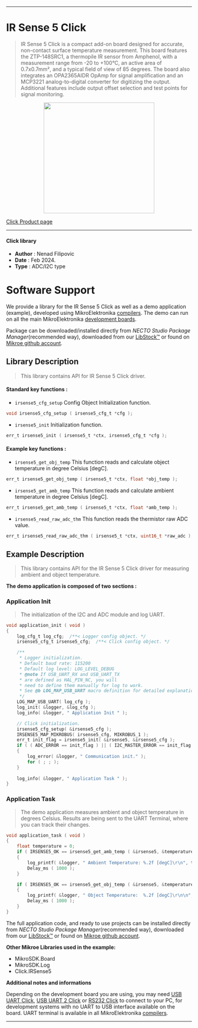 
---
# IR Sense 5 Click

> IR Sense 5 Click is a compact add-on board designed for accurate, non-contact surface temperature measurement. This board features the ZTP-148SRC1, a thermopile IR sensor from Amphenol, with a measurement range from -20 to +100°C, an active area of 0.7x0.7mm², and a typical field of view of 85 degrees. The board also integrates an OPA2365AIDR OpAmp for signal amplification and an MCP3221 analog-to-digital converter for digitizing the output. Additional features include output offset selection and test points for signal monitoring.

<p align="center">
  <img src="https://download.mikroe.com/images/click_for_ide/irsense5_click.png" height=300px>
</p>

[Click Product page](https://www.mikroe.com/ir-sense-5-click)

---


#### Click library

- **Author**        : Nenad Filipovic
- **Date**          : Feb 2024.
- **Type**          : ADC/I2C type


# Software Support

We provide a library for the IR Sense 5 Click
as well as a demo application (example), developed using MikroElektronika
[compilers](https://www.mikroe.com/necto-studio).
The demo can run on all the main MikroElektronika [development boards](https://www.mikroe.com/development-boards).

Package can be downloaded/installed directly from *NECTO Studio Package Manager*(recommended way), downloaded from our [LibStock&trade;](https://libstock.mikroe.com) or found on [Mikroe github account](https://github.com/MikroElektronika/mikrosdk_click_v2/tree/master/clicks).

## Library Description

> This library contains API for IR Sense 5 Click driver.

#### Standard key functions :

- `irsense5_cfg_setup` Config Object Initialization function.
```c
void irsense5_cfg_setup ( irsense5_cfg_t *cfg );
```

- `irsense5_init` Initialization function.
```c
err_t irsense5_init ( irsense5_t *ctx, irsense5_cfg_t *cfg );
```

#### Example key functions :

- `irsense5_get_obj_temp` This function reads and calculate object temperature in degree Celsius [degC].
```c
err_t irsense5_get_obj_temp ( irsense5_t *ctx, float *obj_temp );
```

- `irsense5_get_amb_temp` This function reads and calculate ambient temperature in degree Celsius [degC].
```c
err_t irsense5_get_amb_temp ( irsense5_t *ctx, float *amb_temp );
```

- `irsense5_read_raw_adc_thm` This function reads the thermistor raw ADC value.
```c
err_t irsense5_read_raw_adc_thm ( irsense5_t *ctx, uint16_t *raw_adc );
```

## Example Description

> This library contains API for the IR Sense 5 Click driver 
> for measuring ambient and object temperature.

**The demo application is composed of two sections :**

### Application Init

> The initialization of the I2C and ADC module and log UART.

```c
void application_init ( void )
{
    log_cfg_t log_cfg;  /**< Logger config object. */
    irsense5_cfg_t irsense5_cfg;  /**< Click config object. */

    /** 
     * Logger initialization.
     * Default baud rate: 115200
     * Default log level: LOG_LEVEL_DEBUG
     * @note If USB_UART_RX and USB_UART_TX 
     * are defined as HAL_PIN_NC, you will 
     * need to define them manually for log to work. 
     * See @b LOG_MAP_USB_UART macro definition for detailed explanation.
     */
    LOG_MAP_USB_UART( log_cfg );
    log_init( &logger, &log_cfg );
    log_info( &logger, " Application Init " );

    // Click initialization.
    irsense5_cfg_setup( &irsense5_cfg );
    IRSENSE5_MAP_MIKROBUS( irsense5_cfg, MIKROBUS_1 );
    err_t init_flag = irsense5_init( &irsense5, &irsense5_cfg );
    if ( ( ADC_ERROR == init_flag ) || ( I2C_MASTER_ERROR == init_flag ) )
    {
        log_error( &logger, " Communication init." );
        for ( ; ; );
    }
    
    log_info( &logger, " Application Task " );
}
```

### Application Task

> The demo application measures ambient and object temperature in degrees Celsius.
> Results are being sent to the UART Terminal, where you can track their changes.

```c
void application_task ( void ) 
{
    float temperature = 0;
    if ( IRSENSE5_OK == irsense5_get_amb_temp ( &irsense5, &temperature ) )
    {
        log_printf( &logger, " Ambient Temperature: %.2f [degC]\r\n", temperature );
        Delay_ms ( 1000 );
    }

    if ( IRSENSE5_OK == irsense5_get_obj_temp ( &irsense5, &temperature ) )
    {
        log_printf( &logger, " Object Temperature:  %.2f [degC]\r\n\n", temperature );
        Delay_ms ( 1000 );
    }
}
```

The full application code, and ready to use projects can be installed directly from *NECTO Studio Package Manager*(recommended way), downloaded from our [LibStock&trade;](https://libstock.mikroe.com) or found on [Mikroe github account](https://github.com/MikroElektronika/mikrosdk_click_v2/tree/master/clicks).

**Other Mikroe Libraries used in the example:**

- MikroSDK.Board
- MikroSDK.Log
- Click.IRSense5

**Additional notes and informations**

Depending on the development board you are using, you may need
[USB UART Click](https://www.mikroe.com/usb-uart-click),
[USB UART 2 Click](https://www.mikroe.com/usb-uart-2-click) or
[RS232 Click](https://www.mikroe.com/rs232-click) to connect to your PC, for
development systems with no UART to USB interface available on the board. UART
terminal is available in all MikroElektronika
[compilers](https://shop.mikroe.com/compilers).

---

